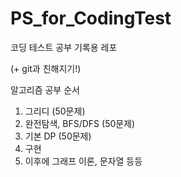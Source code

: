 # PS_for_CodingTest

코딩 테스트 공부 기록용 레포

(+ git과 친해지기!)


알고리즘 공부 순서
1. 그리디 (50문제)
2. 완전탐색, BFS/DFS (50문제)
3. 기본 DP (50문제)
4. 구현
5. 이후에 그래프 이론, 문자열 등등
